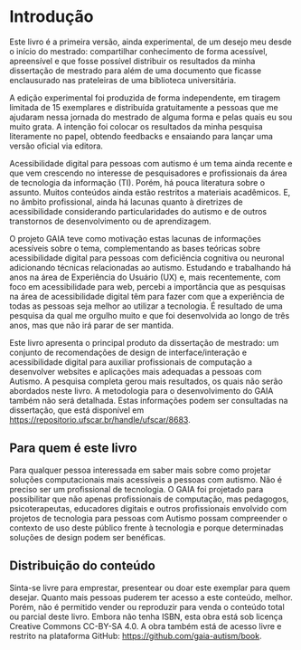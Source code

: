 # Introdução

Este livro é a primeira versão, ainda experimental, de um desejo meu desde o início do mestrado: compartilhar conhecimento de forma acessível, apreensível e que fosse possível distribuir os resultados da minha dissertação de mestrado para além de uma documento que ficasse enclausurado nas prateleiras de uma biblioteca universitária.

A edição experimental foi produzida de forma independente, em tiragem limitada de 15 exemplares e distribuída gratuitamente a pessoas que me ajudaram nessa jornada do mestrado de alguma forma e pelas quais eu sou muito grata. A intenção foi colocar os resultados da minha pesquisa literamente no papel, obtendo feedbacks e ensaiando para lançar uma versão oficial via editora.

Acessibilidade digital para pessoas com autismo é um tema ainda recente e que vem crescendo no interesse de pesquisadores e profissionais da área de tecnologia da informação (TI). Porém, há pouca literatura sobre o assunto. Muitos conteúdos ainda estão restritos a materiais acadêmicos. E, no âmbito profissional, ainda há lacunas quanto à diretrizes de acessibilidade considerando particularidades do autismo e de outros transtornos de desenvolvimento ou de aprendizagem.

O projeto GAIA teve como motivação estas lacunas de informações acessíveis sobre o tema, complementando as bases teóricas sobre acessibilidade digital para pessoas com deficiência cognitiva ou neuronal adicionando técnicas relacionadas ao autismo. Estudando e trabalhando há anos na área de Experiência do Usuário (UX) e, mais recentemente, com foco em acessibilidade para web, percebi a importância que as pesquisas na área de acessibilidade digital têm para fazer com que a experiência de todas as pessoas seja melhor ao utilizar a tecnologia. É resultado de uma pesquisa da qual me orgulho muito e que foi desenvolvida ao longo de três anos, mas que não irá parar de ser mantida.

Este livro apresenta o principal produto da dissertação de mestrado: um conjunto de recomendações de design de interface/interação e acessibilidade digital para auxiliar profissionais de computação a desenvolver websites e aplicações mais adequadas a pessoas com Autismo. A pesquisa completa gerou mais resultados, os quais não serão abordados neste livro. A metodologia para o desenvolvimento do GAIA também não será detalhada. Estas informações podem ser consultadas na dissertação, que está disponível em https://repositorio.ufscar.br/handle/ufscar/8683.

## Para quem é este livro

Para qualquer pessoa interessada em saber mais sobre como projetar soluções computacionais mais acessíveis a pessoas com autismo. Não é preciso ser um profissional de tecnologia. O GAIA foi projetado para possibilitar que não apenas profissionais de computação, mas pedagogos, psicoterapeutas, educadores digitais e outros profissionais envolvido com projetos de tecnologia para pessoas com Autismo possam compreender o contexto de uso deste público frente à tecnologia e porque determinadas soluções de design podem ser benéficas.

## Distribuição do conteúdo

Sinta-se livre para emprestar, presentear ou doar este exemplar para quem desejar. Quanto mais pessoas puderem ter acesso a este conteúdo, melhor. Porém, não é permitido vender ou reproduzir para venda o conteúdo total ou parcial deste livro. Embora não tenha ISBN, esta obra está sob licença Creative Commons CC-BY-SA 4.0. A obra também está de acesso livre e restrito na plataforma GitHub: https://github.com/gaia-autism/book.